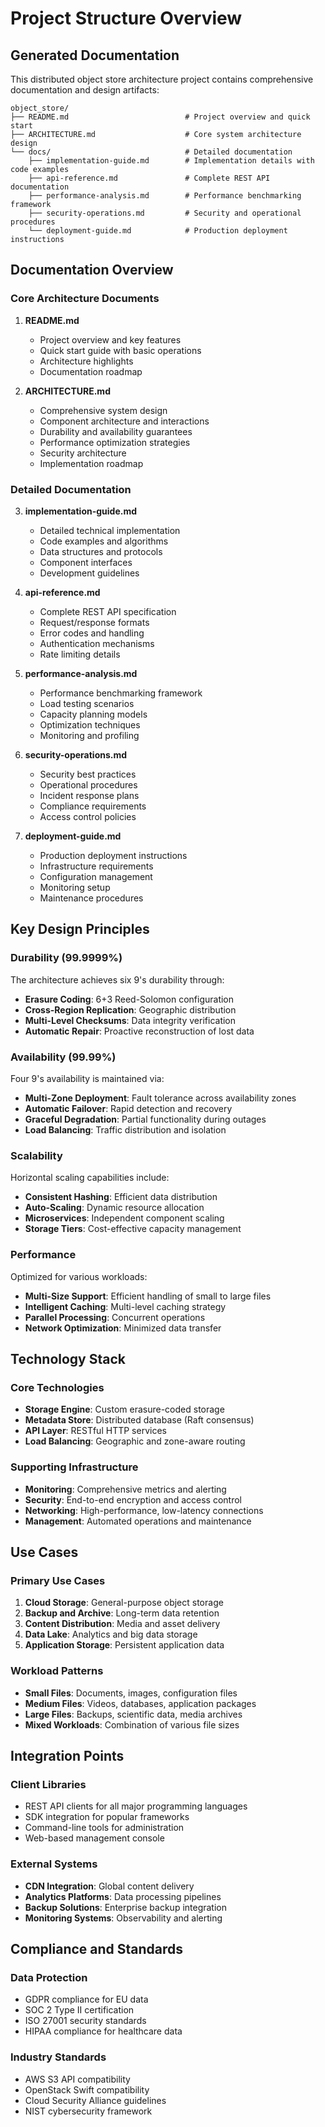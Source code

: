 # Project Structure Overview

## Generated Documentation

This distributed object store architecture project contains comprehensive documentation and design artifacts:

```
object_store/
├── README.md                          # Project overview and quick start
├── ARCHITECTURE.md                    # Core system architecture design
└── docs/                              # Detailed documentation
    ├── implementation-guide.md        # Implementation details with code examples
    ├── api-reference.md               # Complete REST API documentation
    ├── performance-analysis.md        # Performance benchmarking framework
    ├── security-operations.md         # Security and operational procedures
    └── deployment-guide.md            # Production deployment instructions
```

## Documentation Overview

### Core Architecture Documents

1. **README.md**
   - Project overview and key features
   - Quick start guide with basic operations
   - Architecture highlights
   - Documentation roadmap

2. **ARCHITECTURE.md**
   - Comprehensive system design
   - Component architecture and interactions
   - Durability and availability guarantees
   - Performance optimization strategies
   - Security architecture
   - Implementation roadmap

### Detailed Documentation

3. **implementation-guide.md**
   - Detailed technical implementation
   - Code examples and algorithms
   - Data structures and protocols
   - Component interfaces
   - Development guidelines

4. **api-reference.md**
   - Complete REST API specification
   - Request/response formats
   - Error codes and handling
   - Authentication mechanisms
   - Rate limiting details

5. **performance-analysis.md**
   - Performance benchmarking framework
   - Load testing scenarios
   - Capacity planning models
   - Optimization techniques
   - Monitoring and profiling

6. **security-operations.md**
   - Security best practices
   - Operational procedures
   - Incident response plans
   - Compliance requirements
   - Access control policies

7. **deployment-guide.md**
   - Production deployment instructions
   - Infrastructure requirements
   - Configuration management
   - Monitoring setup
   - Maintenance procedures

## Key Design Principles

### Durability (99.9999%)
The architecture achieves six 9's durability through:
- **Erasure Coding**: 6+3 Reed-Solomon configuration
- **Cross-Region Replication**: Geographic distribution
- **Multi-Level Checksums**: Data integrity verification
- **Automatic Repair**: Proactive reconstruction of lost data

### Availability (99.99%)
Four 9's availability is maintained via:
- **Multi-Zone Deployment**: Fault tolerance across availability zones
- **Automatic Failover**: Rapid detection and recovery
- **Graceful Degradation**: Partial functionality during outages
- **Load Balancing**: Traffic distribution and isolation

### Scalability
Horizontal scaling capabilities include:
- **Consistent Hashing**: Efficient data distribution
- **Auto-Scaling**: Dynamic resource allocation
- **Microservices**: Independent component scaling
- **Storage Tiers**: Cost-effective capacity management

### Performance
Optimized for various workloads:
- **Multi-Size Support**: Efficient handling of small to large files
- **Intelligent Caching**: Multi-level caching strategy
- **Parallel Processing**: Concurrent operations
- **Network Optimization**: Minimized data transfer

## Technology Stack

### Core Technologies
- **Storage Engine**: Custom erasure-coded storage
- **Metadata Store**: Distributed database (Raft consensus)
- **API Layer**: RESTful HTTP services
- **Load Balancing**: Geographic and zone-aware routing

### Supporting Infrastructure
- **Monitoring**: Comprehensive metrics and alerting
- **Security**: End-to-end encryption and access control
- **Networking**: High-performance, low-latency connections
- **Management**: Automated operations and maintenance

## Use Cases

### Primary Use Cases
1. **Cloud Storage**: General-purpose object storage
2. **Backup and Archive**: Long-term data retention
3. **Content Distribution**: Media and asset delivery
4. **Data Lake**: Analytics and big data storage
5. **Application Storage**: Persistent application data

### Workload Patterns
- **Small Files**: Documents, images, configuration files
- **Medium Files**: Videos, databases, application packages
- **Large Files**: Backups, scientific data, media archives
- **Mixed Workloads**: Combination of various file sizes

## Integration Points

### Client Libraries
- REST API clients for all major programming languages
- SDK integration for popular frameworks
- Command-line tools for administration
- Web-based management console

### External Systems
- **CDN Integration**: Global content delivery
- **Analytics Platforms**: Data processing pipelines
- **Backup Solutions**: Enterprise backup integration
- **Monitoring Systems**: Observability and alerting

## Compliance and Standards

### Data Protection
- GDPR compliance for EU data
- SOC 2 Type II certification
- ISO 27001 security standards
- HIPAA compliance for healthcare data

### Industry Standards
- AWS S3 API compatibility
- OpenStack Swift compatibility
- Cloud Security Alliance guidelines
- NIST cybersecurity framework

